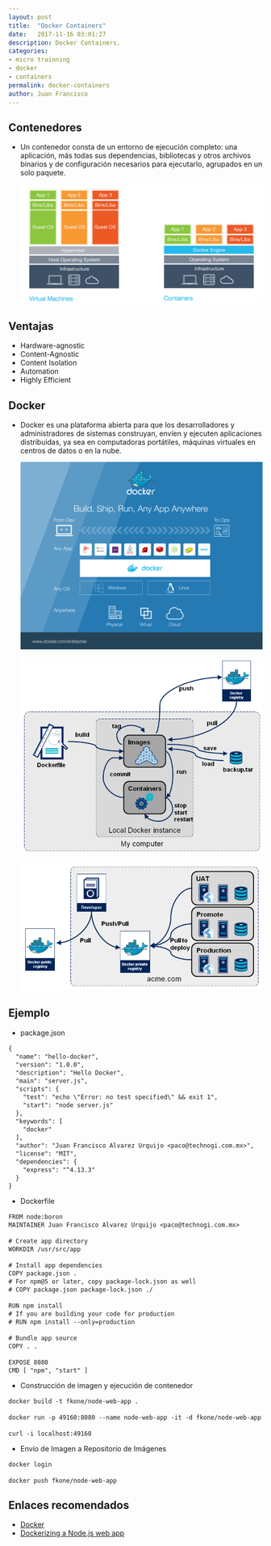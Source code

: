 ```yaml
---
layout: post
title:  "Docker Containers"
date:   2017-11-16 03:01:27
description: Docker Containers.
categories:
- micro trainning
- docker
- containers
permalink: docker-containers
author: Juan Francisco
---
```

## Contenedores
- Un contenedor consta de un entorno de ejecución completo: una aplicación, más todas sus dependencias, bibliotecas y otros archivos binarios y de configuración necesarios para ejecutarlo, agrupados en un solo paquete.

  ![Containers vs VMs](../images/docker-virtual-machines-container.png?raw=true "Containers vs Vitual Machines")

## Ventajas
- Hardware-agnostic
- Content-Agnostic
- Content Isolation
- Automation
- Highly Efficient

## Docker
- Docker es una plataforma abierta para que los desarrolladores y administradores de sistemas construyan, envíen y ejecuten aplicaciones distribuidas, ya sea en computadoras portátiles, máquinas virtuales en centros de datos o en la nube.

  ![Docker Execution](../images/docker-from-dev-to-ops.png?raw=true "Docker Execution")

  ![Docker Lifecycle](../images/docker-stages.png?raw=true "Docker Lifecycle")

  ![Docker Lifecycle-Cont](../images/docker-pull-deploy.png?raw=true "Docker Lifecycle Cont")

## Ejemplo
- package.json
````
{
  "name": "hello-docker",
  "version": "1.0.0",
  "description": "Hello Docker",
  "main": "server.js",
  "scripts": {
    "test": "echo \"Error: no test specified\" && exit 1",
    "start": "node server.js"
  },
  "keywords": [
    "docker"
  ],
  "author": "Juan Francisco Alvarez Urquijo <paco@technogi.com.mx>",
  "license": "MIT",
  "dependencies": {
    "express": "^4.13.3"
  }
}  
````

- Dockerfile
````
FROM node:boron
MAINTAINER Juan Francisco Alvarez Urquijo <paco@technogi.com.mx>

# Create app directory
WORKDIR /usr/src/app

# Install app dependencies
COPY package.json .
# For npm@5 or later, copy package-lock.json as well
# COPY package.json package-lock.json ./

RUN npm install
# If you are building your code for production
# RUN npm install --only=production

# Bundle app source
COPY . .

EXPOSE 8080
CMD [ "npm", "start" ]
````

- Construcción de imagen y ejecución de contenedor
````
docker build -t fkone/node-web-app .

docker run -p 49160:8080 --name node-web-app -it -d fkone/node-web-app

curl -i localhost:49160
````

- Envío de Imagen a Repositorio de Imágenes
````
docker login

docker push fkone/node-web-app
````

## Enlaces recomendados
- [Docker](https://www.docker.com/)
- [Dockerizing a Node.js web app](https://nodejs.org/en/docs/guides/nodejs-docker-webapp/)
